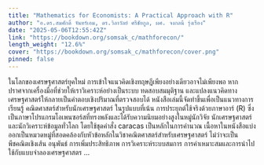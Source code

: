 ```yaml
---
title: "Mathematics for Economists: A Practical Approach with R"
author: "อ.ดร.สมศักดิ์ จันทร์เอม, ดร.วิลาวัลย์ ศรีชัยกูล, ผศ. จงกลนี รุ่งเรือง"
date: "2025-05-06T12:55:42Z"
link: "https://bookdown.org/somsak_c/mathforecon/"
length_weight: "12.6%"
cover: "https://bookdown.org/somsak_c/mathforecon/cover.png"
pinned: false
---
```


ในโลกของเศรษฐศาสตร์ยุคใหม่ การเข้าใจแนวคิดเชิงทฤษฎีเพียงอย่างเดียวอาจไม่เพียงพอ หากปราศจากเครื่องมือที่ช่วยให้เราวิเคราะห์อย่างเป็นระบบ ทดสอบสมมุติฐาน และแปลงแนวคิดทางเศรษฐศาสตร์ให้กลายเป็นคำตอบเชิงปริมาณที่ตรวจสอบได้ หนังสือเล่มนี้จัดทำขึ้นเพื่อเป็นแนวทางการเรียนรู้ คณิตศาสตร์สำหรับนักเศรษฐศาสตร์ ในรูปแบบที่เน้น การประยุกต์ใช้จริงด้วยภาษาอาร์ (R) ซึ่งเป็นภาษาโปรแกรมโอเพนซอร์สที่ทรงพลังและได้รับความนิยมอย่างสูงในหมู่นักวิจัย นักเศรษฐศาสตร์ และนักวิเคราะห์ข้อมูลทั่วโลก โดยใช้ชุดคำสั่ง caracas เป็นหลักในการคำนวณ เนื้อหาในหนังสือแบ่งออกเป็นหมวดหมู่ที่สอดคล้องกับหัวข้อหลักในวิชาคณิตศาสตร์สำหรับเศรษฐศาสตร์ ไม่ว่าจะเป็น พีชคณิตเชิงเส้น อนุพันธ์ การเพิ่มประสิทธิภาพ การวิเคราะห์ระบบสมการ การค่าเหมาะสมและการนำไปใช้กับแบบจำลองเศรษฐศาสตร ...
